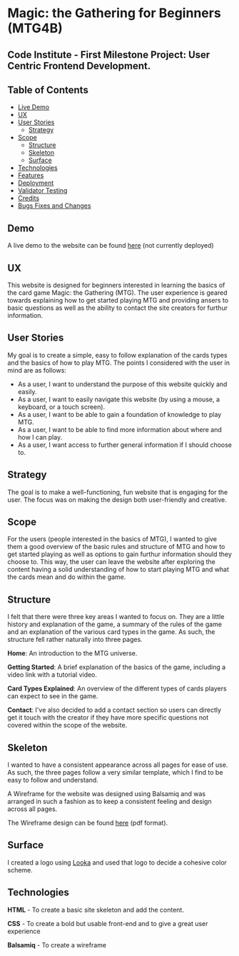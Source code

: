 # Magic: the Gathering for Beginners (MTG4B)

## Code Institute - First Milestone Project: User Centric Frontend Development.

## Table of Contents

+ [Live Demo](#demo)
+ [UX](#ux)
+ [User Stories](#user-stories)
  + [Strategy](#strategy)
+ [Scope](#scope)
  + [Structure](#structure)
  + [Skeleton](#skeleton)
  + [Surface](#surface)
+ [Technologies](#technologies)
+ [Features](#features)
+ [Deployment](#deployment)
+ [Validator Testing](#validator-testing)
+ [Credits](#credits)
+ [Bugs Fixes and Changes](#bug-fixes-and-changes)

## Demo
A live demo to the website can be found [here](https://arcandrus.github.io/milestone-1/index.html) (not currently deployed)

## UX
This website is designed for beginners interested in learning the basics of the card game Magic: the Gathering (MTG). The user experience is geared towards explaining how to get started playing MTG and providing ansers to basic questions as well as the ability to contact the site creators for furthur information.

## User Stories
My goal is to create a simple, easy to follow explanation of the cards types and the basics of how to play MTG. The points I considered with the user in mind are as follows:

+ As a user, I want to understand the purpose of this website quickly and easily.
+ As a user, I want to easily navigate this website (by using a mouse, a keyboard, or a touch screen).
+ As a user, I want to be able to gain a foundation of knowledge to play MTG.
+ As a user, I want to be able to find more information about where and how I can play.
+ As a user, I want access to further general information if I should choose to.

## Strategy
The goal is to make a well-functioning, fun website that is engaging for the user. The focus was on making the design both user-friendly and creative.

## Scope
For the users (people interested in the basics of MTG), I wanted to give them a good overview of the basic rules and structure of MTG and how to get started playing as well as options to gain furthur information should they choose to. This way, the user can leave the website after exploring the content having a solid understanding of how to start playing MTG and what the cards mean and do within the game.

## Structure
I felt that there were three key areas I wanted to focus on. They are a little history and explanation of the game, a summary of the rules of the game and an explanation of the various card types in the game. As such, the structure fell rather naturally into three pages.

**Home**: An introduction to the MTG universe.

**Getting Started**: A brief explanation of the basics of the game, including a video link with a tutorial video.

**Card Types Explained**: An overview of the different types of cards players can expect to see in the game.

**Contact**: I've also decided to add a contact section so users can directly get it touch with the creator if they have more specific questions not covered within the scope of the website.

## Skeleton
I wanted to have a consistent appearance across all pages for ease of use. As such, the three pages follow a very similar template, which I find to be easy to follow and understand.

A Wireframe for the website was designed using Balsamiq and was arranged in such a fashion as to keep a consistent feeling and design across all pages.

The Wireframe design can be found [here](./readme-assets/mtg-wireframe.pdf) (pdf format).

## Surface
I created a logo using [Looka](https://www.looka.com) and used that logo to decide a cohesive color scheme.

## Technologies
**HTML** - To create a basic site skeleton and add the content.

**CSS** - To create a bold but usable front-end and to give a great user experience

**Balsamiq** - To create a wireframe
